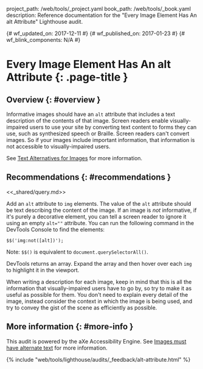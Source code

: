 project_path: /web/tools/_project.yaml
book_path: /web/tools/_book.yaml
description: Reference documentation for the "Every Image Element Has An alt Attribute" Lighthouse audit.

{# wf_updated_on: 2017-12-11 #}
{# wf_published_on: 2017-01-23 #}
{# wf_blink_components: N/A #}

# Every Image Element Has An alt Attribute  {: .page-title }

## Overview {: #overview }

Informative images should have an `alt` attribute that includes a text
description of the contents of that image. Screen readers enable
visually-impaired users to use your site by converting text content to forms
they can use, such as synthesized speech or Braille. Screen readers can't
convert images. So if your images include important information, that
information is not accessible to visually-impaired users.

See [Text Alternatives for Images](/web/fundamentals/accessibility/semantics-builtin/text-alternatives-for-images) for more information.

## Recommendations {: #recommendations }

<<_shared/query.md>>

Add an `alt` attribute to `img` elements. The value of the `alt` attribute
should be text describing the content of the image. If an image is _not_
informative, if it's purely a decorative element, you can tell a screen reader
to ignore it using an empty `alt=""` attribute.
You can run the following command in the DevTools Console to find the elements:

    $$('img:not([alt])');

Note: `$$()` is equivalent to `document.querySelectorAll()`.

DevTools returns an array. Expand the array and then hover over each `img`
to highlight it in the viewport.

When writing a description for each image, keep in mind that this is all the
information that visually-impaired users have to go by, so try to make it as
useful as possible for them. You don't need to explain every detail of the
image, instead consider the context in which the image is being used, and try
to convey the gist of the scene as efficiently as possible.

## More information {: #more-info }

This audit is powered by the aXe Accessibility Engine. See [Images must have
alternate text][axe] for more information.

[axe]: https://dequeuniversity.com/rules/axe/1.1/image-alt


{% include "web/tools/lighthouse/audits/_feedback/alt-attribute.html" %}
